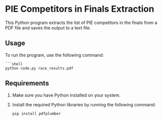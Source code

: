 # PIE Competitors in Finals Extraction

This Python program extracts the list of PIE competitors in the finals from a PDF file and saves the output to a text file.

## Usage

To run the program, use the following command:

    ```shell
    python code.py race_results.pdf

## Requirements

1. Make sure you have Python installed on your system.

2. Install the required Python libraries by running the following command:

   ```shell
   pip install pdfplumber